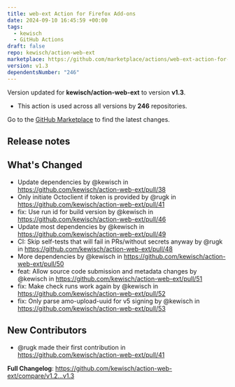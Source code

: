 ```yaml
---
title: web-ext Action for Firefox Add-ons
date: 2024-09-10 16:45:59 +00:00
tags:
  - kewisch
  - GitHub Actions
draft: false
repo: kewisch/action-web-ext
marketplace: https://github.com/marketplace/actions/web-ext-action-for-firefox-add-ons
version: v1.3
dependentsNumber: "246"
---
```



Version updated for **kewisch/action-web-ext** to version **v1.3**.
- This action is used across all versions by **246** repositories.

Go to the [GitHub Marketplace](https://github.com/marketplace/actions/web-ext-action-for-firefox-add-ons) to find the latest changes.

## Release notes

## What's Changed
* Update dependencies by @kewisch in https://github.com/kewisch/action-web-ext/pull/38
* Only initiate Octoclient if token is provided by @rugk in https://github.com/kewisch/action-web-ext/pull/41
* fix: Use run id for build version by @kewisch in https://github.com/kewisch/action-web-ext/pull/46
* Update most dependencies by @kewisch in https://github.com/kewisch/action-web-ext/pull/49
* CI: Skip self-tests that will fail in PRs/without secrets anyway by @rugk in https://github.com/kewisch/action-web-ext/pull/48
* More dependencies by @kewisch in https://github.com/kewisch/action-web-ext/pull/50
* feat: Allow source code submission and metadata changes by @kewisch in https://github.com/kewisch/action-web-ext/pull/51
* fix: Make check runs work again by @kewisch in https://github.com/kewisch/action-web-ext/pull/52
* fix: Only parse amo-upload-uuid for v5 signing by @kewisch in https://github.com/kewisch/action-web-ext/pull/53

## New Contributors
* @rugk made their first contribution in https://github.com/kewisch/action-web-ext/pull/41

**Full Changelog**: https://github.com/kewisch/action-web-ext/compare/v1.2...v1.3
